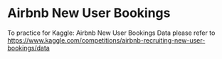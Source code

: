 # Airbnb New User Bookings
To practice for Kaggle: Airbnb New User Bookings
Data please refer to https://www.kaggle.com/competitions/airbnb-recruiting-new-user-bookings/data
